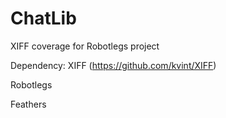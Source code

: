 ChatLib
=======

XIFF coverage for Robotlegs project

Dependency:
XIFF (https://github.com/kvint/XIFF)

Robotlegs

Feathers
